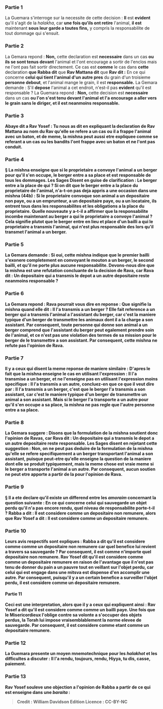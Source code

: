 
### Partie 1
La Guemara s'interroge sur la necessite de cette decision : <b>Il</b> est <b>evident</b> qu'il s'agit de la <i>halakha</i>, car <b>une fois qu'ils ont retire</b> l'animal, <b>il est</b> maintenant <b>sous leur garde a toutes fins,</b> y compris la responsabilite de tout dommage qui s'ensuit.

### Partie 2
La Gemara repond : <b>Non,</b> cette declaration est <b>necessaire</b> dans un cas <b>ou ils se sont tenus devant</b> l'animal et l'ont encourage a sortir de l'enclos mais ne l'ont pas fait sortir directement. Ce cas est <b>comme</b> le cas dans <b>cette</b> declaration <b>que Rabba dit</b> que <b>Rav Mattana dit</b> que <b>Rav dit :</b> En ce qui concerne <b>celui qui tient l'animal d'un autre pres</b> du grain d'un troisieme <b>personne debout</b>, et l'animal mange le grain, il est <b>responsable.</b> La Gemara demande : S'il <b>depose</b> l'animal a cet endroit, n'est-il pas <b>evident</b> qu'il est responsable ? La Guemara repond : <b>Non,</b> cette decision est <b>necessaire</b> dans un cas <b>ou l'on <b>s'est tenu devant l'animal</b> et l'a encourage a aller vers le grain sans le diriger, et il est neanmoins responsable.

### Partie 3
<b>Abaye dit a Rav Yosef : Tu nous as dit</b> en expliquant la declaration de Rav Mattana au nom du Rav qu'elle se refere a un cas ou <b>il a frappe</b> l'animal avec un baton, <b>et</b> de meme, la mishna peut <b>aussi</b> etre expliquee comme se referant a un cas <b>ou</b> les <b>bandits l'ont frappe</b> avec un baton et ne l'ont pas conduit.

### Partie 4
§ La mishna enseigne que si le proprietaire a <b>convoye</b> l'animal <b>a un berger</b> pour qu'il s'en occupe, <b>le berger entre</b> a sa place et est responsable de tous les dommages. Les Sages <b>Disent</b> en guise de clarification : Le berger entre <b>a la place de qui ? Si on dit</b> que le berger entre <b>a la place du proprietaire de l'animal,</b> n'a-t-on pas <b>deja <b>appris a une occasion</b> dans une mishna (44b) : Si le proprietaire <b>convoque</b> son animal <b>a un depositaire non paye, ou a un emprunteur, a un depositaire paye, ou a un locataire, ils entrent tous</b> dans les responsabilites et les obligations <b>a la place du proprietaire.</b> Quelle nouveaute y a-t-il a affirmer que la responsabilite incombe maintenant au berger a qui le proprietaire a convoye l'animal ? <b>Cela signifie plutot que le berger entre <b>en lieu et place d'un bailli</b> a qui le proprietaire a transmis l'animal, qui n'est plus responsable des lors qu'il transmet l'animal a un berger.

### Partie 5
La Gemara demande : Si oui, cette mishna indique que <b>le premier bailli s'exonere completement</b> en convoyant le mouton a un berger, le second bailli, et qu'il ne porte plus aucune responsabilite. <b>Devons-nous dire que</b> la mishna est <b>une refutation concluante de</b> la decision de <b>Rava, car Rava dit : Un depositaire qui a transmis</b> le depot <b>a</b> un autre <b>depositaire</b> reste neanmoins <b>responsable ?</b>

### Partie 6
La Gemara repond : <b>Rava</b> pourrait <b>vous dire</b> en reponse : <b>Que signifie la mishna quand elle dit : <b>Il l'a transmis a un berger ?</b> Elle fait reference a un berger qui a transmis l'animal <b>a</b> l'<b>assistant du berger, car c'est</b> la maniere typique d'un berger de transmettre</b> les animaux dont il a la charge <b>a son assistant. </b> Par consequent, toute personne qui donne son animal a un berger comprend que l'assistant du berger peut egalement prendre soin de l'animal, et ce n'est pas une violation des termes de sa mission pour le berger de le transmettre a son assistant. Par consequent, cette mishna ne refute pas l'opinion de Rava.

### Partie 7
<b>Il y a</b> ceux <b>qui disent</b> la meme reponse de maniere similaire : <b>D'apres</b> le fait <b>que</b> la mishna <b>enseigne</b> le cas en utilisant l'expression : <b>Il l'a transmise a un berger, et ne l'enseigne pas</b> en utilisant l'expression moins specifique : <b>Il l'a transmis a un autre, concluez-en</b> que <b>ce que</b> il veut dire par : <b>Il l'a transmis a un berger,</b> c'est que <b>le berger l'a transmis a son assistant, car c'est le</b> <b>maniere typique d'un berger de transmettre</b> un animal <b>a son assistant. Mais</b> si le berger l'a transporte <b>a un autre</b> pour qu'il s'en occupe a sa place, la mishna ne <b>pas</b> regle que l'autre personne entre a sa place.

### Partie 8
La Gemara suggere : <b>Disons</b> que la formulation de la mishna soutient donc <b>l'opinion de Ravas</b>, <b>car Rava dit : Un depositaire qui a transmis</b> le depot <b>a</b> un autre <b>depositaire</b> reste <b>responsable.</b> Les Sages <b>disent</b> en rejetant cette suggestion : <b>Non,</b> on ne peut pas deduire de la formulation de la mishna qu'elle se refere specifiquement a un berger transportant l'animal a son assistant, puisque <b>peut-etre qu'elle enseigne la question de la maniere dont elle</b> se produit typiquement, <b>mais la meme chose est vraie</b> meme si le berger a transporte l'animal <b>a un autre.</b> Par consequent, aucun soutien ne peut etre apporte a partir de la pour l'opinion de Rava.

### Partie 9
§ <b>Il a ete declare</b> qu'il existe un differend entre les <i>amoraim</i> concernant la question suivante : En ce qui concerne <b>celui qui sauvegarde un objet perdu</b> qu'il n'a pas encore rendu, quel niveau de responsabilite porte-t-il ? <b>Rabba a dit :</b> Il est considere <b>comme un depositaire non remunere,</b> alors que <b>Rav Yosef a dit :</b> Il est considere <b>comme un depositaire remunere.</b>

### Partie 10
Leurs avis respectifs sont expliques : <b>Rabba a dit</b> qu'il est considere comme <b>comme un depositaire non remunere</b> car <b>quel benefice lui revient</b> a travers sa sauvegarde ? Par consequent, il est comme n'importe quel depositaire non remunere. <b>Rav Yosef dit</b> qu'il est considere comme <b>comme un depositaire remunere en raison de l'avantage que</b> il n'est <b>pas tenu de donner du pain a un pauvre</b> tout en veillant sur l'objet perdu, car celui qui est engage dans une mitsva est dispense d'en accomplir une autre. Par consequent, puisqu'il y a un certain benefice a surveiller l'objet perdu, <b>il est</b> considere comme <b>un depositaire remunere.</b>

#### Partie 11
Ceci est une interpretation, alors que <b>il y a</b> ceux <b>qui expliquent ainsi : Rav Yosef a dit</b> qu'il est considere comme <b>comme un bailli paye. Une fois que le Misericordieux l'oblige contre sa volonte</b> a s'occuper des objets perdus, la Torah lui impose vraisemblablement la norme elevee de sauvegarde. Par consequent, il est considere comme etant <b>comme un depositaire remunere.</b>

### Partie 12
La Guemara presente <b>un moyen mnemotechnique</b> pour les <i>halakhot</i> et les difficultes a discuter : <b>Il l'a rendu, toujours, rendu, Hiyya, tu dis, casse, paiement.</b>

### Partie 13
<b>Rav Yosef souleve une objection a</b> l'opinion de <b>Rabba</b> a partir de ce qui est enseigne dans une <i>baraita</i> :

>Credit : William Davidson Edition
>Licence : CC-BY-NC